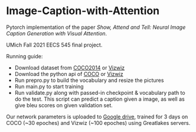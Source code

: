 # Image-Caption-with-Attention

Pytorch implementation of the paper *Show, Attend and Tell: Neural Image Caption Generation with Visual Attention*.

UMich Fall 2021 EECS 545 final project.

Running guide:
- Download dataset from [COCO2014](https://cocodataset.org/#download) or [Vizwiz](https://vizwiz.org/tasks-and-datasets/image-captioning/)
- Download the python api of [COCO](https://github.com/cocodataset/cocoapi) or [Vizwiz](https://github.com/Yinan-Zhao/vizwiz-caption)
- Run prepro.py to build the vocabulary and resize the pictures
- Run main.py to start training
- Run validate.py along with passed-in checkpoint & vocabulary path to do the test. This script can predict a caption given a image, as well as give bleu scores on given validation set.

Our network parameters is uploaded to [Google drive](https://drive.google.com/drive/folders/1G77T-LKDiabX4T6qNecKY1IFEjZfzCDn?usp=sharing), trained for 3 days on COCO (~30 epoches) and Vizwiz (~100 epoches) using Greatlakes servers. 
